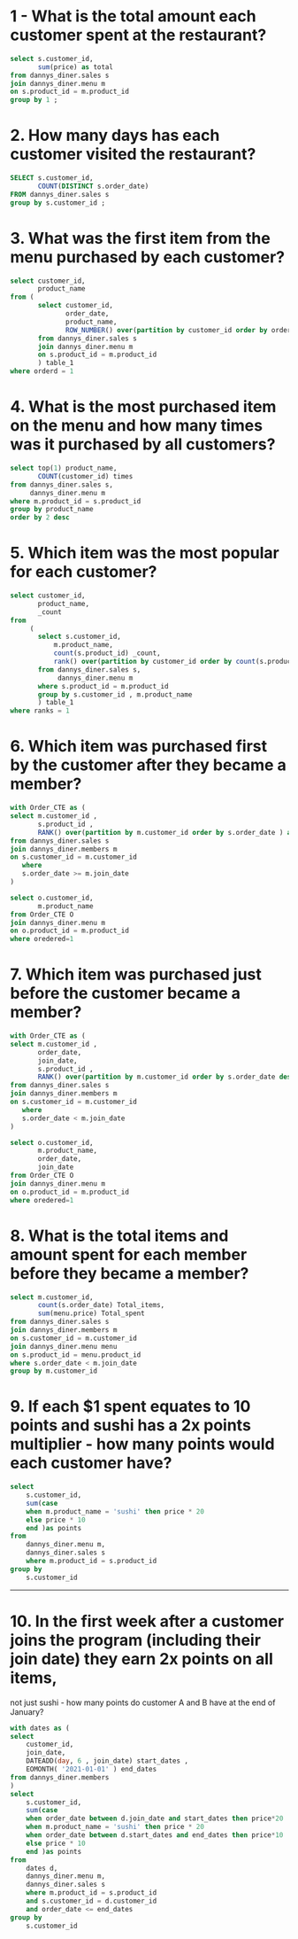# 1 - What is the total amount each customer spent at the restaurant?

```sql
select s.customer_id,
       sum(price) as total 
from dannys_diner.sales s
join dannys_diner.menu m
on s.product_id = m.product_id
group by 1 ;
```

# 2. How many days has each customer visited the restaurant?
```sql
SELECT s.customer_id,
       COUNT(DISTINCT s.order_date)
FROM dannys_diner.sales s
group by s.customer_id ;
```

# 3. What was the first item from the menu purchased by each customer?
```sql
select customer_id,
       product_name 
from ( 
       select customer_id,
              order_date,
              product_name,
              ROW_NUMBER() over(partition by customer_id order by order_date ) as orderd
       from dannys_diner.sales s
       join dannys_diner.menu m
       on s.product_id = m.product_id 
       ) table_1
where orderd = 1
```

# 4. What is the most purchased item on the menu and how many times was it purchased by all customers?
```sql
select top(1) product_name, 
       COUNT(customer_id) times 
from dannys_diner.sales s,
     dannys_diner.menu m
where m.product_id = s.product_id
group by product_name
order by 2 desc
```

# 5. Which item was the most popular for each customer?
```sql
select customer_id,
       product_name, 
       _count
from 
     (
       select s.customer_id,
	       m.product_name,	
	       count(s.product_id) _count,
	       rank() over(partition by customer_id order by count(s.product_id) desc) as ranks
       from dannys_diner.sales s,
            dannys_diner.menu m
       where s.product_id = m.product_id
       group by s.customer_id , m.product_name
       ) table_1
where ranks = 1
```

# 6. Which item was purchased first by the customer after they became a member?
```sql
with Order_CTE as (	
select m.customer_id ,
       s.product_id ,
       RANK() over(partition by m.customer_id order by s.order_date ) as oredered
from dannys_diner.sales s
join dannys_diner.members m
on s.customer_id = m.customer_id
   where		
   s.order_date >= m.join_date
)

select o.customer_id,
       m.product_name
from Order_CTE O
join dannys_diner.menu m
on o.product_id = m.product_id
where oredered=1
```

# 7. Which item was purchased just before the customer became a member?
```sql
with Order_CTE as (	
select m.customer_id ,
       order_date,
       join_date,
       s.product_id ,
       RANK() over(partition by m.customer_id order by s.order_date desc) as oredered
from dannys_diner.sales s
join dannys_diner.members m
on s.customer_id = m.customer_id
   where		
   s.order_date < m.join_date
)

select o.customer_id,
       m.product_name,
       order_date,
       join_date
from Order_CTE O
join dannys_diner.menu m
on o.product_id = m.product_id
where oredered=1
```

# 8. What is the total items and amount spent for each member before they became a member?
```sql
select m.customer_id,
       count(s.order_date) Total_items,
       sum(menu.price) Total_spent
from dannys_diner.sales s
join dannys_diner.members m
on s.customer_id = m.customer_id
join dannys_diner.menu menu
on s.product_id = menu.product_id
where s.order_date < m.join_date
group by m.customer_id
```

# 9.  If each $1 spent equates to 10 points and sushi has a 2x points multiplier - how many points would each customer have?
```sql
select 
	s.customer_id,
	sum(case 
	when m.product_name = 'sushi' then price * 20
	else price * 10
	end )as points 
from 
	dannys_diner.menu m,
	dannys_diner.sales s
	where m.product_id = s.product_id
group by 
	s.customer_id
```

------------------------------------------------------------------------------------------------------------------------
# 10. In the first week after a customer joins the program (including their join date) they earn 2x points on all items,
 not just sushi - how many points do customer A and B have at the end of January? 
```sql
with dates as (
select
	customer_id,
	join_date,
	DATEADD(day, 6 , join_date) start_dates	,
	EOMONTH( '2021-01-01' ) end_dates
from dannys_diner.members
)
select 
	s.customer_id,
	sum(case 
	when order_date between d.join_date and start_dates then price*20	
	when m.product_name = 'sushi' then price * 20
	when order_date between d.start_dates and end_dates then price*10	
	else price * 10
	end )as points
from 
	dates d,
	dannys_diner.menu m,
	dannys_diner.sales s
	where m.product_id = s.product_id
	and s.customer_id = d.customer_id
	and order_date <= end_dates
group by 
	s.customer_id
```







































